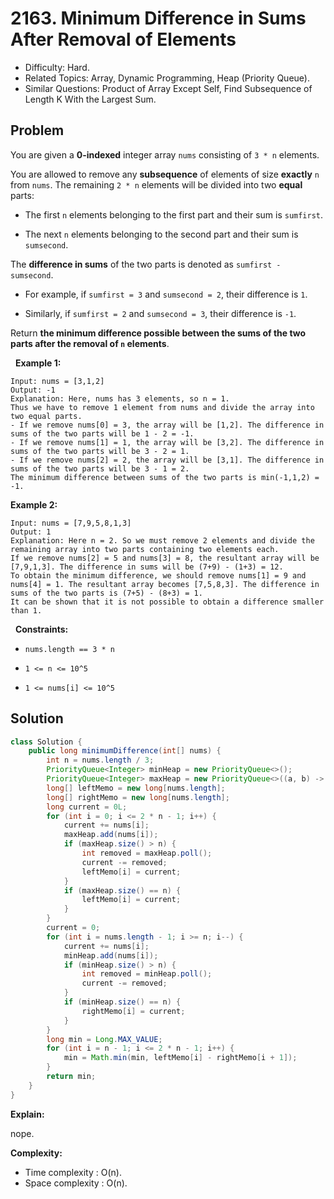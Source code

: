 # 2163. Minimum Difference in Sums After Removal of Elements

- Difficulty: Hard.
- Related Topics: Array, Dynamic Programming, Heap (Priority Queue).
- Similar Questions: Product of Array Except Self, Find Subsequence of Length K With the Largest Sum.

## Problem

You are given a **0-indexed** integer array ```nums``` consisting of ```3 * n``` elements.

You are allowed to remove any **subsequence** of elements of size **exactly** ```n``` from ```nums```. The remaining ```2 * n``` elements will be divided into two **equal** parts:


	
- The first ```n``` elements belonging to the first part and their sum is ```sumfirst```.
	
- The next ```n``` elements belonging to the second part and their sum is ```sumsecond```.


The **difference in sums** of the two parts is denoted as ```sumfirst - sumsecond```.


	
- For example, if ```sumfirst = 3``` and ```sumsecond = 2```, their difference is ```1```.
	
- Similarly, if ```sumfirst = 2``` and ```sumsecond = 3```, their difference is ```-1```.


Return **the **minimum difference** possible between the sums of the two parts after the removal of **```n```** elements**.

 
**Example 1:**

```
Input: nums = [3,1,2]
Output: -1
Explanation: Here, nums has 3 elements, so n = 1. 
Thus we have to remove 1 element from nums and divide the array into two equal parts.
- If we remove nums[0] = 3, the array will be [1,2]. The difference in sums of the two parts will be 1 - 2 = -1.
- If we remove nums[1] = 1, the array will be [3,2]. The difference in sums of the two parts will be 3 - 2 = 1.
- If we remove nums[2] = 2, the array will be [3,1]. The difference in sums of the two parts will be 3 - 1 = 2.
The minimum difference between sums of the two parts is min(-1,1,2) = -1. 
```

**Example 2:**

```
Input: nums = [7,9,5,8,1,3]
Output: 1
Explanation: Here n = 2. So we must remove 2 elements and divide the remaining array into two parts containing two elements each.
If we remove nums[2] = 5 and nums[3] = 8, the resultant array will be [7,9,1,3]. The difference in sums will be (7+9) - (1+3) = 12.
To obtain the minimum difference, we should remove nums[1] = 9 and nums[4] = 1. The resultant array becomes [7,5,8,3]. The difference in sums of the two parts is (7+5) - (8+3) = 1.
It can be shown that it is not possible to obtain a difference smaller than 1.
```

 
**Constraints:**


	
- ```nums.length == 3 * n```
	
- ```1 <= n <= 10^5```
	
- ```1 <= nums[i] <= 10^5```



## Solution

```java
class Solution {
    public long minimumDifference(int[] nums) {
        int n = nums.length / 3;
        PriorityQueue<Integer> minHeap = new PriorityQueue<>();
        PriorityQueue<Integer> maxHeap = new PriorityQueue<>((a, b) -> b - a);
        long[] leftMemo = new long[nums.length];
        long[] rightMemo = new long[nums.length];
        long current = 0L;
        for (int i = 0; i <= 2 * n - 1; i++) {
            current += nums[i];
            maxHeap.add(nums[i]);
            if (maxHeap.size() > n) {
                int removed = maxHeap.poll();
                current -= removed;
                leftMemo[i] = current;
            }
            if (maxHeap.size() == n) {
                leftMemo[i] = current;
            }
        }
        current = 0;
        for (int i = nums.length - 1; i >= n; i--) {
            current += nums[i];
            minHeap.add(nums[i]);
            if (minHeap.size() > n) {
                int removed = minHeap.poll();
                current -= removed;
            }
            if (minHeap.size() == n) {
                rightMemo[i] = current;
            }
        }
        long min = Long.MAX_VALUE;
        for (int i = n - 1; i <= 2 * n - 1; i++) {
            min = Math.min(min, leftMemo[i] - rightMemo[i + 1]);
        }
        return min;
    }
}
```

**Explain:**

nope.

**Complexity:**

* Time complexity : O(n).
* Space complexity : O(n).
